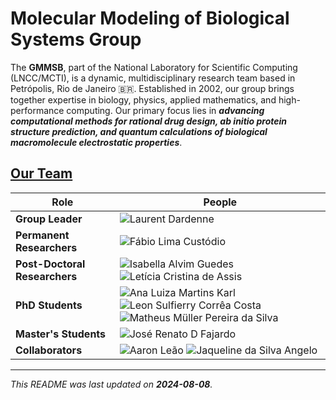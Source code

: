 # Molecular Modeling of Biological Systems Group

The **GMMSB**, part of the National Laboratory for Scientific Computing (LNCC/MCTI), is a dynamic, multidisciplinary research team based in Petrópolis, Rio de Janeiro 🇧🇷. Established in 2002, our group brings together expertise in biology, physics, applied mathematics, and high-performance computing. Our primary focus lies in ***advancing computational methods for rational drug design, ab initio protein structure prediction, and quantum calculations of biological macromolecule electrostatic properties***.

<!--
## Contact

If you have any questions or need further assistance, please reach out to us at [contact@example.com](mailto:contact@example.com).
-->

## [Our Team](https://www.gmmsb.lncc.br/#fh5co-about)

<!--
[![name](https://images.weserv.nl/?url=github.com/{github_nickname}.png&h=50&w=50&fit=cover&mask=circle&maxage=7d)]({link-for-cv})
-->
|Role|People|
|-|-|
|**Group Leader**|![Laurent Dardenne](https://images.weserv.nl/?url=github.com/ledardenne.png&h=50&w=50&fit=cover&mask=circle&maxage=7d)|
|**Permanent Researchers**|![Fábio Lima Custódio](https://images.weserv.nl/?url=github.com/flcustodio.png&h=50&w=50&fit=cover&mask=circle&maxage=7d)|
|**Post-Doctoral Researchers**|![Isabella Alvim Guedes](https://images.weserv.nl/?url=github.com/isabellaguedes.png&h=50&w=50&fit=cover&mask=circle&maxage=7d) ![Letícia Cristina de Assis](https://images.weserv.nl/?url=github.com/leticrisassis.png&h=50&w=50&fit=cover&mask=circle&maxage=7d)|
|**PhD Students**|![Ana Luiza Martins Karl](https://images.weserv.nl/?url=github.com/aluizakarl.png&h=50&w=50&fit=cover&mask=circle&maxage=7d) ![Leon Sulfierry Corrêa Costa](https://images.weserv.nl/?url=github.com/sulfierry.png&h=50&w=50&fit=cover&mask=circle&maxage=7d) ![Matheus Müller Pereira da Silva](https://images.weserv.nl/?url=github.com/mpds.png&h=50&w=50&fit=cover&mask=circle&maxage=7d)|
|**Master's Students**|![José Renato D Fajardo](https://images.weserv.nl/?url=github.com/joserdf.png&h=50&w=50&fit=cover&mask=circle&maxage=7d)|
|**Collaborators**|![Aaron Leão](https://images.weserv.nl/?url=github.com/aaronleao.png&h=50&w=50&fit=cover&mask=circle&maxage=7d) ![Jaqueline da Silva Angelo](https://images.weserv.nl/?url=github.com/jsangelo.png&h=50&w=50&fit=cover&mask=circle&maxage=7d)|

<!--
## Contributing

We welcome contributions from the community! If you would like to contribute to our projects, please follow the guidelines outlined in our [CONTRIBUTING.md](path-to-CONTRIBUTING.md) file.

## Code of Conduct

We expect all contributors to adhere to our [Code of Conduct](path-to-CODE_OF_CONDUCT.md) to ensure a respectful and inclusive environment for everyone.

-->
---

*This README was last updated on **2024-08-08**.*
